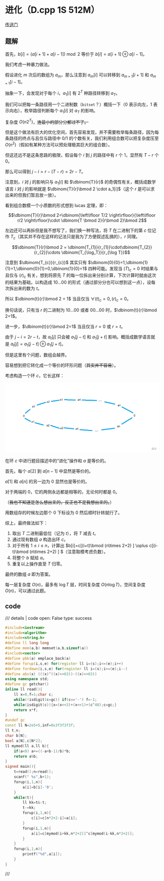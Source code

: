 # 进化（D.cpp 1S 512M）
[传送门](https://local.cwoi.com.cn:8443/contest/C0216/problem/C)

## 题解

首先，$b[i]=(a[i+1]+a[i-1])\bmod 2$ 等价于 $b[i]=a[i+1] \oplus a[i-1]$。

我们考虑一种暴力做法。

假设进化 $m$ 次后的数组为 $a_m$，那么注意到 $a_m[i]$ 可以转移到 $a_{m+1}[i+1]$ 和 $a_{m+1}[i-1]$。

抽象一下，会发现对于每个 $i$，$a_1[i]$ 有 $2^T$ 种路径转移到 $a_T$。

我们可以把每一条路径用一个二进制数（`bitset`？）概括一下（$0$ 表示向左，$1$ 表示向右），枚举路径判断每个 $a_1[i]$ 对 $a_T$ 的影响。

复杂度 $O(n 2^T)$，~~连最小的部分分都过不了。~~

但是这个做法有巨大的优化空间，首先容易发现，并不需要枚举每条路径，因为每条路径的终点与且仅与路径中 $0$/$1$ 的个数有关，我们利用组合数可以把复杂度压至 $O(n^2)$（假如有某种方法可以预处理极其巨大的组合数）。

但这还远不是这条思路的极限，假设每个 $i$ 到 $j$ 的路径中有 $r$ 个 $1$，显然有 $T-r$ 个 $0$。

那么可以得到 $j-i=r-(T-r)=2r-T$。

注意到，$i$ 对 $j$ 的影响只与 $a_1[i]$ 和 $\dbinom{T}{r}$ 的奇偶性有关，概括成数学语言 $i$ 对 $j$ 的影响就是 $\dbinom{T}{r}\bmod 2 \cdot a_1[i]$（这个 $r$ 是可以求出来的但我们暂且放一放）。

看到组合数模一个小质数的形式想到 lucas 定理，即：

$$\dbinom{T}{r}\bmod 2=\dbinom{\left\lfloor T/2 \right\rfloor}{\left\lfloor r/2 \right\rfloor}\cdot \dbinom{T \bmod 2}{r\bmod 2}\bmod 2$$

左边还可以再拆但是我不想写了，我们换一种写法，将 $T$ 在二进制下的第 $c$ 位记作 $T_{c}$（其实并不存在这样的记法只是我为了方便叙述乱搞的），$r$ 同理。

$$\dbinom{T}{r}\bmod 2 = \dbinom{T_{1}}{r_{1}}\cdot\dbinom{T_{2}}{r_{2}}\cdots \dbinom{T_{\log_T}}{r_{\log T}}$$

注意到 $\dbinom{T_{c}}{r_{c}}$ 其实只有 $\dbinom{0}{0}=1,\dbinom{1}{1}=1,\dbinom{0}{1}=0,\dbinom{1}{0}=1$ 四种可能。发现当 $(T)_c=0$ 时结果与且仅与 $(r)_c$ 有关，想到将原先 $T$ 的每一位拆出来分别计算，下次计算时就由这次的结果为基础，以构造成 $10\dots00$ 的形式（通过部分分也可以想到这一点），设每次拆出来的数为 $t$。

所以 $\dbinom{t}{r}\bmod 2 = 1$ 当且仅当 $\forall (t)_c=0,(r)_c=0$。

换句话说，只有当 $r$ 的二进制为 $10\dots00$ 或者 $00\dots00$ 时，$\dbinom{t}{r}\bmod 2=1$。

进一步，$\dbinom{t}{r}\bmod 2=1$ 当且仅当 $r=0$ 或 $r=t$。

由于 $j-i=2r-t$，故 $a_t[j]$ 只会被 $a_1[j-t]$ 和 $a_1[j+t]$ 影响。概括成数学语言就是 $a_t[j]=a_1[j-t]\oplus a_1[j+t]$。

但是这里有个问题，数组会越界。

容易想到把它转化成一个等价的环形问题（~~其实并不容易~~）。

考虑构造一个环 $c$，它长这样：

![图示](../pictures/20230407C_C_1.png)

在环 $c$ 中进行题目描述中的“进化”操作和 $a$ 是等价的。

首先，每个 $a[2]$ 到 $a[n-1]$ 中显然是等价的。

$a[1]$ 和 $a[n]$ 的另一边为 $0$ 显然也是等价的。

对于两端的 $0$，它的两侧永远都是相等的，无论何时都是 $0$。

（~~我也不知道是怎么想出来的，反正也不是我想出来的。~~）

用数组存的时候左边那个 $0$ 下标设为 $0$ 然后顺时针转就行了。

综上，最终做法如下：

1. 取出 $T$ 二进制最低位（记为 $t$），将 $T$ 减去 $t$。
2. 通过现有数组 $a$ 构造出环 $c$。
3. 对于所有 $1\le i \le n$，计算出 $b[i]=c[(i+t)\bmod (n\times 2+2) ] \oplus c[(i-t)\bmod (n\times 2+2) ] $（注意取模考虑负数）。
4. 将整个 $b$ 赋给 $a$。
5. 重复以上操作直至 $T$ 归零。

最终的数组 $a$ 即为答案。

每一层复杂度 $O(n)$，最多有 $\log T$ 层，时间复杂度 $O(n\log T)$，空间复杂度 $O(n)$，可以通过此题。

## code

/// details | code
    open: False
    type: success
```cpp
#include<iostream>
#include<algorithm>
#include<string.h>
#define ll long long
#define mem(a,b) memset(a,b,sizeof(a))
#include<vector>
#define pbk(a) emplace_back(a)
#define forup(i,s,e) for(register ll i=(s);i<=(e);i++)
#define fordown(i,s,e) for(register ll i=(s);i>=(e);i--)
#define abs(x) (((x)^((x)>>63))-((x)>>63))
using namespace std;
#define gc getchar()
inline ll read(){
    ll x=0,f=1;char c;
    while(!isdigit(c=gc)) if(c=='-') f=-1;
    while(isdigit(c)){x=(x<<3)+(x<<1)+(c^48);c=gc;}
    return x*f;
}
#undef gc
const ll N=2e5+5,inf=0x3f3f3f3f;
ll t,n;
char b[N];
bool a[N],c[N*2];
ll mymod(ll a,ll b){
	if(a<0) a+=((-a+b-1)/b)*b;
	return a%b;
}
signed main(){
	t=read();n=read();
	scanf(" %s",b+1);
	forup(i,1,n){
		a[i]=b[i]-'0';
	}
	while(t){
		ll kk=t&-t;
		t-=kk;
		forup(i,1,n){
			c[i]=c[n*2+2-i]=a[i];
		}
		forup(i,1,n){
			a[i]=c[mymod(i+kk,n*2+2)]^c[mymod(i-kk,n*2+2)];
		}
	}
	forup(i,1,n){
		printf("%d",a[i]);
	}
} 
```
///